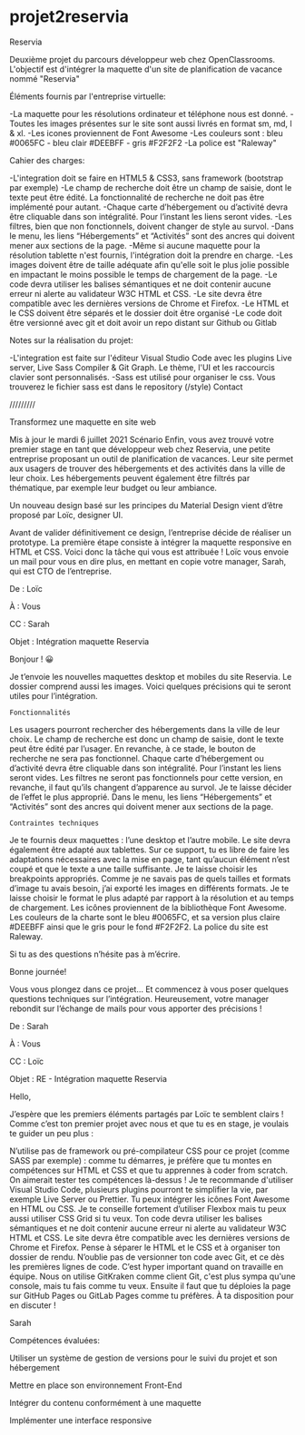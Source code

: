 # projet2reservia

Reservia

Deuxième projet du parcours développeur web chez OpenClassrooms. L'objectif est d'intégrer la maquette d'un site de planification de vacance nommé "Reservia" 


Éléments fournis par l'entreprise virtuelle:

-La maquette pour les résolutions ordinateur et téléphone nous est donné.
-Toutes les images présentes sur le site sont aussi livrés en format sm, md, l & xl.
-Les icones proviennent de Font Awesome
-Les couleurs sont : bleu #0065FC - bleu clair #DEEBFF - gris #F2F2F2
-La police est "Raleway"

Cahier des charges:

-L'integration doit se faire en HTML5 & CSS3, sans framework (bootstrap par exemple)
-Le champ de recherche doit être un champ de saisie, dont le texte peut être édité. La fonctionnalité de recherche ne doit pas être implémenté pour autant.
-Chaque carte d’hébergement ou d’activité devra être cliquable dans son intégralité. Pour l’instant les liens seront vides.
-Les filtres, bien que non fonctionnels, doivent changer de style au survol.
-Dans le menu, les liens “Hébergements” et “Activités” sont des ancres qui doivent mener aux sections de la page.
-Même si aucune maquette pour la résolution tablette n'est fournis, l'intégration doit la prendre en charge.
-Les images doivent être de taille adéquate afin qu'elle soit le plus jolie possible en impactant le moins possible le temps de chargement de la page.
-Le code devra utiliser les balises sémantiques et ne doit contenir aucune erreur ni alerte au validateur W3C HTML et CSS.
-Le site devra être compatible avec les dernières versions de Chrome et Firefox.
-Le HTML et le CSS doivent être séparés et le dossier doit être organisé
-Le code doit être versionné avec git et doit avoir un repo distant sur Github ou Gitlab

Notes sur la réalisation du projet:

-L'integration est faite sur l'éditeur Visual Studio Code avec les plugins Live server, Live Sass Compiler & Git Graph. Le thème, l'UI et les raccourcis clavier sont personnalisés.
-Sass est utilisé pour organiser le css. Vous trouverez le fichier sass est dans le repository (/style)
Contact





/////////



Transformez une maquette en site web

Mis à jour le mardi 6 juillet 2021
Scénario
Enfin, vous avez trouvé votre premier stage en tant que développeur web chez Reservia, une petite entreprise proposant un outil de planification de vacances. Leur site permet aux usagers de trouver des hébergements et des activités dans la ville de leur choix. Les hébergements peuvent également être filtrés par thématique, par exemple leur budget ou leur ambiance.

Un nouveau design basé sur les principes du Material Design vient d’être proposé par Loïc, designer UI.


Avant de valider définitivement ce design, l’entreprise décide de réaliser un prototype. La première étape consiste à intégrer la maquette responsive en HTML et CSS. Voici donc la tâche qui vous est attribuée ! Loïc vous envoie un mail pour vous en dire plus, en mettant en copie votre manager, Sarah, qui est CTO de l’entreprise.

De : Loïc

À : Vous

CC : Sarah

Objet : Intégration maquette Reservia

Bonjour ! 😀

Je t’envoie les nouvelles maquettes desktop et mobiles du site Reservia. Le dossier comprend aussi les images. Voici quelques précisions qui te seront utiles pour l’intégration.

    Fonctionnalités

Les usagers pourront rechercher des hébergements dans la ville de leur choix. Le champ de recherche est donc un champ de saisie, dont le texte peut être édité par l’usager. En revanche, à ce stade, le bouton de recherche ne sera pas fonctionnel.
Chaque carte d’hébergement ou d’activité devra être cliquable dans son intégralité. Pour l’instant les liens seront vides.
Les filtres ne seront pas fonctionnels pour cette version, en revanche, il faut qu’ils changent d’apparence au survol. Je te laisse décider de l’effet le plus approprié.
Dans le menu, les liens “Hébergements” et “Activités” sont des ancres qui doivent mener aux sections de la page.
 

    Contraintes techniques

Je te fournis deux maquettes : l’une desktop et l’autre mobile. Le site devra également être adapté aux tablettes. Sur ce support, tu es libre de faire les adaptations nécessaires avec la mise en page, tant qu’aucun élément n’est coupé et que le texte a une taille suffisante. Je te laisse choisir les breakpoints appropriés.
Comme je ne savais pas de quels tailles et formats d’image tu avais besoin, j’ai exporté les images en différents formats. Je te laisse choisir le format le plus adapté par rapport à la résolution et au temps de chargement.
Les icônes proviennent de la bibliothèque Font Awesome. Les couleurs de la charte sont le bleu #0065FC, et sa version plus claire #DEEBFF ainsi que le gris pour le fond #F2F2F2.
La police du site est Raleway.
 

Si tu as des questions n’hésite pas à m’écrire.

Bonne journée!


Vous vous plongez dans ce projet… Et commencez à vous poser quelques questions techniques sur l’intégration. Heureusement, votre manager rebondit sur l’échange de mails pour vous apporter des précisions !

De : Sarah

À : Vous

CC : Loïc

Objet : RE - Intégration maquette Reservia

Hello,

J’espère que les premiers éléments partagés par Loïc te semblent clairs ! Comme c’est ton premier projet avec nous et que tu es en stage, je voulais te guider un peu plus :

N’utilise pas de framework ou pré-compilateur CSS pour ce projet (comme SASS par exemple) : comme tu démarres, je préfère que tu montes en compétences sur HTML et CSS et que tu apprennes à coder from scratch. On aimerait tester tes compétences là-dessus !
Je te recommande d'utiliser Visual Studio Code, plusieurs plugins pourront te simplifier la vie, par exemple Live Server ou Prettier.
Tu peux intégrer les icônes Font Awesome en HTML ou CSS. Je te conseille fortement d’utiliser Flexbox mais tu peux aussi utiliser CSS Grid si tu veux.
Ton code devra utiliser les balises sémantiques et ne doit contenir aucune erreur ni alerte au validateur W3C HTML et CSS.
Le site devra être compatible avec les dernières versions de Chrome et Firefox.
Pense à séparer le HTML et le CSS et à organiser ton dossier de rendu.
N’oublie pas de versionner ton code avec Git, et ce dès les premières lignes de code. C’est hyper important quand on travaille en équipe. Nous on utilise GitKraken comme client Git, c'est plus sympa qu'une console, mais tu fais comme tu veux. Ensuite il faut que tu déploies la page sur GitHub Pages ou GitLab Pages comme tu préfères.
À ta disposition pour en discuter ! 

Sarah

Compétences évaluées:

Utiliser un système de gestion de versions pour le suivi du projet et son hébergement

Mettre en place son environnement Front-End

Intégrer du contenu conformément à une maquette

Implémenter une interface responsive
